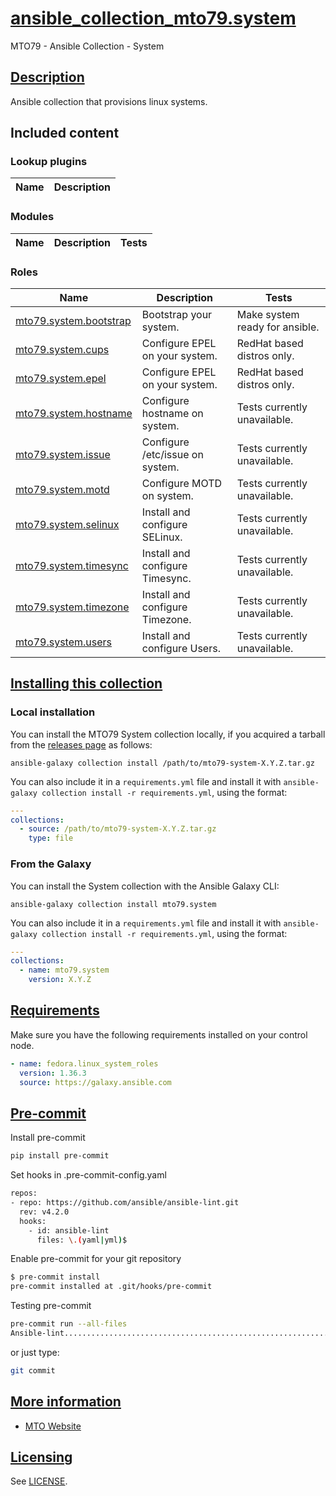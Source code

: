 # [ansible_collection_mto79.system](#ansible_collection_mto79system)

MTO79 - Ansible Collection - System

## [Description](#description)

Ansible collection that provisions linux systems.

## Included content

<!--start collection content-->
### Lookup plugins

Name | Description
--- | ---

### Modules

Name | Description | Tests
--- | --- | ---

### Roles

Name | Description | Tests
--- | --- | ---
[mto79.system.bootstrap](https://github.com/mto79/ansible_collection_mto79.system/blob/main/roles/bootstrap/README.md)| Bootstrap your system. | Make system ready for ansible.
[mto79.system.cups](https://github.com/mto79/ansible_collection_mto79.system/blob/main/roles/cups/README.md)| Configure EPEL on your system. | RedHat based distros only.
[mto79.system.epel](https://github.com/mto79/ansible_collection_mto79.system/blob/main/roles/epel/README.md)| Configure EPEL on your system. | RedHat based distros only.
[mto79.system.hostname](https://github.com/mto79/ansible_collection_mto79.system/blob/main/roles/hostname/README.md)| Configure hostname on system.| Tests currently unavailable.
[mto79.system.issue](https://github.com/mto79/ansible_collection_mto79.system/blob/main/roles/issue/README.md)| Configure /etc/issue on system.| Tests currently unavailable.
[mto79.system.motd](https://github.com/mto79/ansible_collection_mto79.system/blob/main/roles/motd/README.md)| Configure MOTD on system.| Tests currently unavailable.
[mto79.system.selinux](https://github.com/mto79/ansible_collection_mto79.system/blob/main/roles/selinux/README.md)| Install and configure SELinux.| Tests currently unavailable.
[mto79.system.timesync](https://github.com/mto79/ansible_collection_mto79.system/blob/main/roles/timesync/README.md)| Install and configure Timesync.| Tests currently unavailable.
[mto79.system.timezone](https://github.com/mto79/ansible_collection_mto79.system/blob/main/roles/timezone/README.md)| Install and configure Timezone.| Tests currently unavailable.
[mto79.system.users](https://github.com/mto79/ansible_collection_mto79.system/blob/main/roles/users/README.md)| Install and configure Users.| Tests currently unavailable.
<!--end collection content-->

## [Installing this collection](#installing-this-collection)

### Local installation

You can install the MTO79 System collection locally, if you acquired a tarball from the [releases page](https://github.com/mto79/ansible_collection_mto79.system/releases) as follows:

    ansible-galaxy collection install /path/to/mto79-system-X.Y.Z.tar.gz

You can also include it in a `requirements.yml` file and install it with
`ansible-galaxy collection install -r requirements.yml`, using the format:

```yaml
---
collections:
  - source: /path/to/mto79-system-X.Y.Z.tar.gz
    type: file
```

### From the Galaxy

You can install the System collection with the Ansible Galaxy CLI:

    ansible-galaxy collection install mto79.system

You can also include it in a `requirements.yml` file and install it with
`ansible-galaxy collection install -r requirements.yml`, using the format:

```yaml
---
collections:
  - name: mto79.system
    version: X.Y.Z
```

## [Requirements](#requirements)

Make sure you have the following requirements installed on your control node.

```yaml
- name: fedora.linux_system_roles
  version: 1.36.3
  source: https://galaxy.ansible.com
```

## [Pre-commit](#pre-commit)

Install pre-commit

```bash
pip install pre-commit
```

Set hooks in .pre-commit-config.yaml

```bash
repos:
- repo: https://github.com/ansible/ansible-lint.git
  rev: v4.2.0
  hooks:
    - id: ansible-lint
      files: \.(yaml|yml)$
```

Enable pre-commit for your git repository

```bash
$ pre-commit install
pre-commit installed at .git/hooks/pre-commit
```

Testing pre-commit

```bash
pre-commit run --all-files
Ansible-lint.............................................................Passed
```

or just type:

```bash
git commit
```

## [More information](#more-information)

* [MTO Website](https://mto.nu)

## [Licensing](#licensing)

See [LICENSE](LICENSE).
